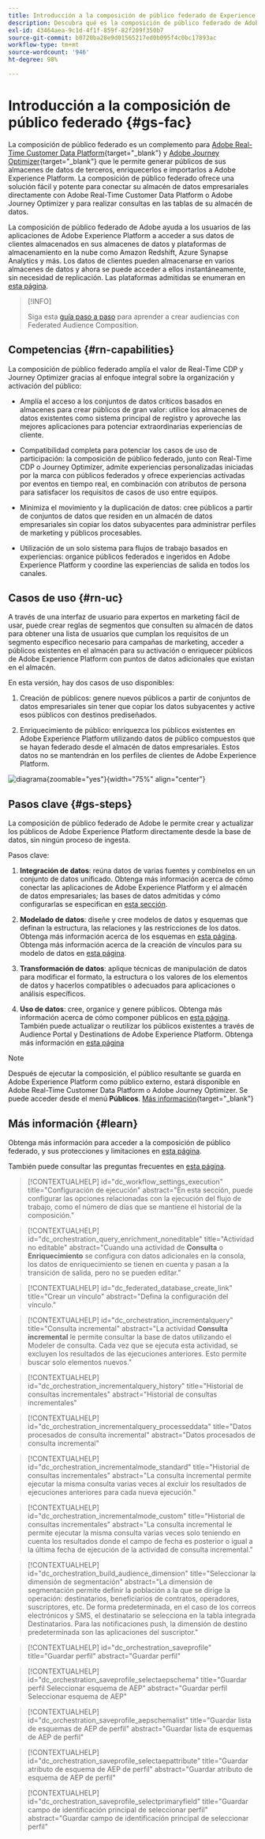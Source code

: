 ```yaml
---
title: Introducción a la composición de público federado de Experience Platform
description: Descubra qué es la composición de público federado de Adobe y cómo utilizarla en Adobe Experience Platform
exl-id: 43464aea-9c1d-4f1f-859f-82f209f350b7
source-git-commit: b0720ba28e9d01565217ed0b095f4c0bc17893ac
workflow-type: tm+mt
source-wordcount: '946'
ht-degree: 98%

---
```


# Introducción a la composición de público federado {#gs-fac}

La composición de público federado es un complemento para [Adobe Real-Time Customer Data Platform](https://experienceleague.adobe.com/es/docs/experience-platform/segmentation/home){target="_blank"} y [Adobe Journey Optimizer](https://experienceleague.adobe.com/es/docs/journey-optimizer/using/ajo-home){target="_blank"} que le permite generar públicos de sus almacenes de datos de terceros, enriquecerlos e importarlos a Adobe Experience Platform. La composición de público federado ofrece una solución fácil y potente para conectar su almacén de datos empresariales directamente con Adobe Real-Time Customer Data Platform o Adobe Journey Optimizer y para realizar consultas en las tablas de su almacén de datos.

La composición de público federado de Adobe ayuda a los usuarios de las aplicaciones de Adobe Experience Platform a acceder a sus datos de clientes almacenados en sus almacenes de datos y plataformas de almacenamiento en la nube como Amazon Redshift, Azure Synapse Analytics y más. Los datos de clientes pueden almacenarse en varios almacenes de datos y ahora se puede acceder a ellos instantáneamente, sin necesidad de replicación. Las plataformas admitidas se enumeran en [esta página](../connections/federated-db.md#supported-db).

>[!INFO]
>
>Siga esta [guía paso a paso](https://experienceleague.adobe.com/en/docs/platform-learn/tutorial-comprehensive-technical/datacollection/module13/fac) para aprender a crear audiencias con Federated Audience Composition.

## Competencias {#rn-capabilities}

La composición de público federado amplía el valor de Real-Time CDP y Journey Optimizer gracias al enfoque integral sobre la organización y activación del público:

* Amplía el acceso a los conjuntos de datos críticos basados en almacenes para crear públicos de gran valor: utilice los almacenes de datos existentes como sistema principal de registro y aproveche las mejores aplicaciones para potenciar extraordinarias experiencias de cliente.

* Compatibilidad completa para potenciar los casos de uso de participación: la composición de público federado, junto con Real-Time CDP o Journey Optimizer, admite experiencias personalizadas iniciadas por la marca con públicos federados y ofrece experiencias activadas por eventos en tiempo real, en combinación con atributos de persona para satisfacer los requisitos de casos de uso entre equipos.

* Minimiza el movimiento y la duplicación de datos: cree públicos a partir de conjuntos de datos que residen en un almacén de datos empresariales sin copiar los datos subyacentes para administrar perfiles de marketing y públicos procesables.

* Utilización de un solo sistema para flujos de trabajo basados en experiencias: organice públicos federados e ingeridos en Adobe Experience Platform y coordine las experiencias de salida en todos los canales.

## Casos de uso {#rn-uc}

A través de una interfaz de usuario para expertos en marketing fácil de usar, puede crear reglas de segmentos que consulten su almacén de datos para obtener una lista de usuarios que cumplan los requisitos de un segmento específico necesario para campañas de marketing, acceder a públicos existentes en el almacén para su activación o enriquecer públicos de Adobe Experience Platform con puntos de datos adicionales que existan en el almacén.

En esta versión, hay dos casos de uso disponibles:

1. Creación de públicos: genere nuevos públicos a partir de conjuntos de datos empresariales sin tener que copiar los datos subyacentes y active esos públicos con destinos prediseñados.

1. Enriquecimiento de público: enriquezca los públicos existentes en Adobe Experience Platform utilizando datos de público compuestos que se hayan federado desde el almacén de datos empresariales. Estos datos no se mantendrán en los perfiles de clientes de Adobe Experience Platform.

![diagrama](assets/fac-use-cases.png){zoomable="yes"}{width="75%" align="center"}

## Pasos clave {#gs-steps}

La composición de público federado de Adobe le permite crear y actualizar los públicos de Adobe Experience Platform directamente desde la base de datos, sin ningún proceso de ingesta.

<!--![diagram](assets/steps-diagram.png){zoomable="yes"}{width="85%" align="center"}-->

Pasos clave:

1. **Integración de datos**: reúna datos de varias fuentes y combínelos en un conjunto de datos unificado. Obtenga más información acerca de cómo conectar las aplicaciones de Adobe Experience Platform y el almacén de datos empresariales; las bases de datos admitidas y cómo configurarlas se especifican en [esta sección](../connections/federated-db.md).

1. **Modelado de datos**: diseñe y cree modelos de datos y esquemas que definan la estructura, las relaciones y las restricciones de los datos. Obtenga más información acerca de los esquemas en [esta página](../customer/schemas.md). Obtenga más información acerca de la creación de vínculos para su modelo de datos en [esta página](../data-management/gs-models.md).

1. **Transformación de datos**: aplique técnicas de manipulación de datos para modificar el formato, la estructura o los valores de los elementos de datos y hacerlos compatibles o adecuados para aplicaciones o análisis específicos.

1. **Uso de datos**: cree, organice y genere públicos. Obtenga más información acerca de cómo componer públicos en [esta página](../compositions/gs-compositions.md). También puede actualizar o reutilizar los públicos existentes a través de Audience Portal y Destinations de Adobe Experience Platform. Obtenga más información en [esta página](../connections/destinations.md)

>[!NOTE]
>
>Después de ejecutar la composición, el público resultante se guarda en Adobe Experience Platform como público externo, estará disponible en Adobe Real-Time Customer Data Platform o Adobe Journey Optimizer. Se puede acceder desde el menú **Públicos**. [Más información](https://experienceleague.adobe.com/es/docs/experience-platform/segmentation/ui/audience-portal){target="_blank"}

## Más información {#learn}

<!-- Workflow + Workflow activities-->


Obtenga más información para acceder a la composición de público federado, y sus protecciones y limitaciones en [esta página](access-prerequisites.md).

También puede consultar las preguntas frecuentes en [esta página](faq.md).


>[!CONTEXTUALHELP]
>id="dc_workflow_settings_execution"
>title="Configuración de ejecución"
>abstract="En esta sección, puede configurar las opciones relacionadas con la ejecución del flujo de trabajo, como el número de días que se mantiene el historial de la composición."

>[!CONTEXTUALHELP]
>id="dc_orchestration_query_enrichment_noneditable"
>title="Actividad no editable"
>abstract="Cuando una actividad de **Consulta** o **Enriquecimiento** se configura con datos adicionales en la consola, los datos de enriquecimiento se tienen en cuenta y pasan a la transición de salida, pero no se pueden editar."

<!-- Create a link -->

>[!CONTEXTUALHELP]
>id="dc_federated_database_create_link"
>title="Crear un vínculo"
>abstract="Defina la configuración del vínculo."


<!-- incremental query IDs -->

>[!CONTEXTUALHELP]
>id="dc_orchestration_incrementalquery"
>title="Consulta incremental"
>abstract="La actividad **Consulta incremental** le permite consultar la base de datos utilizando el Modeler de consulta. Cada vez que se ejecuta esta actividad, se excluyen los resultados de las ejecuciones anteriores. Esto permite buscar solo elementos nuevos."

>[!CONTEXTUALHELP]
>id="dc_orchestration_incrementalquery_history"
>title="Historial de consultas incrementales"
>abstract="Historial de consultas incrementales"

>[!CONTEXTUALHELP]
>id="dc_orchestration_incrementalquery_processeddata"
>title="Datos procesados de consulta incremental"
>abstract="Datos procesados de consulta incremental"

>[!CONTEXTUALHELP]
>id="dc_orchestration_incrementalmode_standard"
>title="Historial de consultas incrementales"
>abstract="La consulta incremental permite ejecutar la misma consulta varias veces al excluir los resultados de ejecuciones anteriores para cada nueva ejecución."

>[!CONTEXTUALHELP]
>id="dc_orchestration_incrementalmode_custom"
>title="Historial de consultas incrementales"
>abstract="La consulta incremental le permite ejecutar la misma consulta varias veces solo teniendo en cuenta los resultados donde el campo de fecha es posterior o igual a la última fecha de ejecución de la actividad de consulta incremental."

>[!CONTEXTUALHELP]
>id="dc_orchestration_build_audience_dimension"
>title="Seleccionar la dimensión de segmentación"
>abstract="La dimensión de segmentación permite definir la población a la que se dirige la operación: destinatarios, beneficiarios de contratos, operadores, suscriptores, etc. De forma predeterminada, en el caso de los correos electrónicos y SMS, el destinatario se selecciona en la tabla integrada Destinatarios. Para las notificaciones push, la dimensión de destino predeterminada son las aplicaciones del suscriptor."


<!-- save profile IDs-->

>[!CONTEXTUALHELP]
>id="dc_orchestration_saveprofile"
>title="Guardar perfil"
>abstract="Guardar perfil"

>[!CONTEXTUALHELP]
>id="dc_orchestration_saveprofile_selectaepschema"
>title="Guardar perfil Seleccionar esquema de AEP"
>abstract="Guardar perfil Seleccionar esquema de AEP"

>[!CONTEXTUALHELP]
>id="dc_orchestration_saveprofile_aepschemalist"
>title="Guardar lista de esquemas de AEP de perfil"
>abstract="Guardar lista de esquemas de AEP de perfil"

>[!CONTEXTUALHELP]
>id="dc_orchestration_saveprofile_selectaepattribute"
>title="Guardar atributo de esquema de AEP de perfil"
>abstract="Guardar atributo de esquema de AEP de perfil"

>[!CONTEXTUALHELP]
>id="dc_orchestration_saveprofile_selectprimaryfield"
>title="Guardar campo de identificación principal de seleccionar perfil"
>abstract="Guardar campo de identificación principal de seleccionar perfil"
